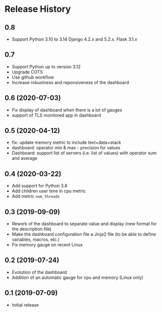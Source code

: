 
Release History
===============

0.8
---

- Support Python 3.10 to 3.14
  Django 4.2.x and 5.2.x.
  Flask 3.1.x
  
0.7
---

- Support Python up to version 3.12
- Upgrade COTS
- Use github workflow
- Increase robustness and reponsiveness of the dashboard

0.6 (2020-07-03)
----------------

- Fix display of dashboard when there is a lot of gauges
- support of TLS monitored app in dashboard

0.5 (2020-04-12)
----------------

- fix: update memory metric to include text+data+stack
- dashboard: operator min & max - precision for values
- Dashboard: support list of servers (i.e. list of values) with operator sum and average

0.4 (2020-03-22)
----------------

- Add support for Python 3.8
- Add children user time in cpu metric
- Add metric ``num_threads``

0.3 (2019-09-09)
----------------

- Rework of the dashboard to separate value and display (new format for the description file)
- Make the dashboard configuration file a Jinja2 file (to be able to define variables, macros, etc.)
- Fix memory gauge on recent Linux

0.2 (2019-07-24)
----------------

- Evolution of the dashboard
- Addition of an automatic gauge for cpu and memory (Linux only)

0.1 (2019-07-09)
----------------

- Initial release
